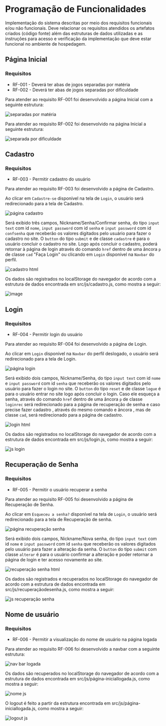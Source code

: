 # Programação de Funcionalidades

Implementação do sistema descritas por meio dos requisitos funcionais e/ou não funcionais. Deve relacionar os requisitos atendidos os artefatos criados (código fonte) além das estruturas de dados utilizadas e as instruções para acesso e verificação da implementação que deve estar funcional no ambiente de hospedagem.

## Página Inicial

### Requisitos

- RF-001 - Deverá ter abas de jogos separadas por matéria
- RF-002 - Deverá ter abas de jogos separadas por dificuldade	

Para atender ao requisito RF-001 foi desenvolvido a página Inicial com a seguinte estrutura:

![separadas por matéria](https://user-images.githubusercontent.com/111810318/207077947-dfbea876-0901-43bb-b3b8-e4d6143eeeee.png)

Para atender ao requisito RF-002 foi desenvolvido na página Inicial  a seguinte estrutura:

![separada por dificuldade](https://user-images.githubusercontent.com/111810318/207079598-463f58b7-31b7-4dcd-ade6-d99a233f7fe9.png)


## Cadastro

### Requisitos

- RF-003 - Permitir cadastro do usuário

Para atender ao requisito RF-003 foi desenvolvido a página de Cadastro.

Ao clicar em `Cadastre-se` disponível na tela de `Login`, o usuário será redirecionado para a tela de Cadastro.

![página cadastro](https://user-images.githubusercontent.com/111810318/206241291-172a4ad1-2db9-46b2-9440-e4181b78cb7a.png)



Será exibido três campos, Nickname/Senha/Confirmar senha, do tipo `input text` com id `nome`, `input password` com id `senha` e `input password` com id `confsenha` que receberão os valores digitados pelo usuário para fazer o cadastro no site. O `button` do tipo `submit` e de classe `cadastre` é para o usuário concluir o cadastro no site. Logo após concluir o cadastro, poderá retornar à página de login através do comando `href` dentro de uma âncora `p` de classe `cad`  "Faça Login" ou clicando em `Login` disponível na `Navbar` do perfil. 

![cadastro html](https://user-images.githubusercontent.com/111810318/206909520-4686a7fc-4315-452e-bddf-6ee541a0265e.png)


Os dados são registrados no localStorage do navegador de acordo com a estrutura de dados encontrada em src/js/cadastro.js, como mostra a seguir: 


![image](https://user-images.githubusercontent.com/111810318/206909357-effc3ef4-93e4-4290-b98c-3f39d45b2a4c.png)




## Login

### Requisitos

- RF-004 - Permitir login do usuário

Para atender ao requisito RF-004 foi desenvolvido a página de Login.

Ao clicar em `Login` disponível na `Navbar` do perfil deslogado, o usuário será redirecionado para a tela de Login.

![página login](https://user-images.githubusercontent.com/111810318/206232943-b88ecb23-6244-4cc5-a422-0114126ca4c1.png)



Será exibido dois campos, Nickname/Senha, do tipo `input text` com id `nome` e `input password` com id `senha` que receberão os valores digitados pelo usuário para fazer o login no site. O `button` do tipo `reset` e de classe `logue` é para o usuário entrar no site logo após concluir o login. Caso ele esqueça a senha,  através do comando `href` dentro de uma âncora `p` de classe `loginrec` será redirecionado para a página de recuperação de senha e caso precise fazer cadastro , através do mesmo comando e âncora , mas de classe `cad`, será redirecionado para a página de cadastro. 

![login html](https://user-images.githubusercontent.com/111810318/206909790-fec4e5f5-9761-4750-a111-728c8f33d0e9.png)


Os dados são registrados no localStorage do navegador de acordo com a estrutura de dados encontrada em src/js/login.js, como mostra a seguir: 


![js login](https://user-images.githubusercontent.com/111810318/206909624-ef5bcb10-c1c1-4967-a309-11b0d7c81355.png)



## Recuperação de Senha

### Requisitos

- RF-005 - Permitir o usuário recuperar a senha

Para atender ao requisito RF-005 foi desenvolvido a página de Recuperação de Senha. 

Ao clicar em `Esqueceu a senha?` disponível na tela de `Login`, o usuário será redirecionado para a tela de Recuperação de senha.

![página recuperação senha](https://user-images.githubusercontent.com/111810318/206233079-aaca3ae7-4b6e-46cc-9fbf-0cfef5d24e39.png)



Será exibido dois campos, Nickname/Nova senha, do tipo `input text` com id `nome` e `input password` com id `senha` que receberão os valores digitados pelo usuário para fazer a alteração da senha. O `button` do tipo `submit` com classe `alterar` é para o usuário confirmar a alteração e poder retornar a página de login e ter acesso novamente ao site.

![recuperação senha html](https://user-images.githubusercontent.com/111810318/206910095-1f752861-dfa1-44c2-a4af-588b26f4cf8b.png)

Os dados são registrados e recuperados no localStorage do navegador de acordo com a estrutura de dados encontrada em src/js/recuperaçãodesenha.js, como mostra a seguir: 

![js recuperação senha](https://user-images.githubusercontent.com/111810318/206909937-8599a823-2a4c-4efa-bb3f-d1dde041c9ac.png)



##  Nome de usuário

### Requisitos

- RF-006 - Permitir a visualização do nome de usuário na página logada

Para atender ao requisito RF-006 foi desenvolvido a navbar com a seguinte estrutura: 

![nav bar logada](https://user-images.githubusercontent.com/111810318/207142701-de3ccbad-8de0-48cd-bef6-c7603289c394.png)

Os dados são  recuperados no localStorage do navegador de acordo com a estrutura de dados encontrada em src/js/página-iniciallogada.js, como mostra a seguir: 

![nome js](https://user-images.githubusercontent.com/111810318/207144137-64ae995e-210d-46aa-bd3f-30dcea4db9da.png)

O logout é feito a partir da estrutura encontrada em src/js/página-iniciallogada.js, como mostra a seguir: 

![logout js](https://user-images.githubusercontent.com/111810318/207144578-0a7e2db1-bf8e-4b0b-9a62-9ce492ff6483.png)
